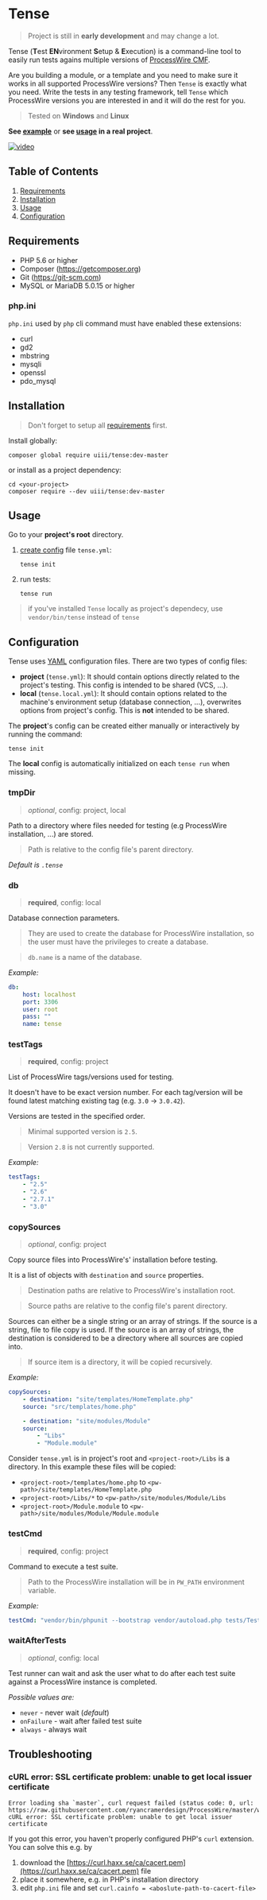 # Tense

> Project is still in **early development** and may change a lot.

Tense (**T**est **EN**vironment **S**etup & **E**xecution) is a command-line tool to easily run tests agains
multiple versions of [ProcessWire CMF](https://processwire.com).

Are you building a module, or a template and you need to make sure it works in all supported ProcessWire versions?
Then `Tense` is exactly what you need. Write the tests in any testing framework, tell `Tense` which ProcessWire versions you are interested in and it will do the rest for you.

> Tested on **Windows** and **Linux**

**See [example](https://github.com/uiii/tense/tree/master/example)**
or **see [usage](https://github.com/uiii/ProcessWire-FieldtypePDF#test-multiple-processwire-versions-automatically) in a real project**.

[![video](example/asciicast.gif)](https://asciinema.org/a/109559)

## Table of Contents

1. [Requirements](#requirements)
2. [Installation](#installation)
3. [Usage](#usage)
7. [Configuration](#configuration)

## Requirements

- PHP 5.6 or higher
- Composer (https://getcomposer.org)
- Git (https://git-scm.com)
- MySQL or MariaDB 5.0.15 or higher

### php.ini

`php.ini` used by `php` cli command must have enabled these extensions:

- curl
- gd2
- mbstring
- mysqli
- openssl
- pdo_mysql

## Installation

> Don't forget to setup all [requirements](#requirements) first.

Install globally:
```
composer global require uiii/tense:dev-master
```

or install as a project dependency:
```
cd <your-project>
composer require --dev uiii/tense:dev-master
```

## Usage

Go to your **project's root** directory.

1. [create config](#configuration) file `tense.yml`:

    ```
    tense init
    ```

2. run tests:

    ```
    tense run
    ```

> if you've installed `Tense` locally as project's dependecy, use `vendor/bin/tense` instead of `tense`

## Configuration

Tense uses [YAML](http://yaml.org/) configuration files. There are two types of config files:

- **project** (`tense.yml`): It should contain options directly related to the project's testing. This config is intended to be shared (VCS, ...).
- **local** (`tense.local.yml`): It should contain options related to the machine's environment setup (database connection, ...), overwrites options from project's config. This is **not** intended to be shared.

The **project**'s config can be created either manually or interactively by running the command:

```
tense init
```

The **local** config is automatically initialized on each `tense run` when missing.

### tmpDir
> *optional*, config: project, local

Path to a directory where files needed for testing
(e.g ProcessWire installation, ...) are stored.

> Path is relative to the config file's parent directory.

*Default is `.tense`*

### db
> **required**, config: local

Database connection parameters.

> They are used to create the database
for ProcessWire installation, so the user
must have the privileges to create a database.

> `db.name` is a name of the database.

*Example:*
```yaml
db:
    host: localhost
    port: 3306
    user: root
    pass: ""
    name: tense
```

### testTags
> **required**, config: project

List of ProcessWire tags/versions used for testing.

It doesn't have to be exact version number.
For each tag/version will be found latest matching
existing tag (e.g. `3.0` -> `3.0.42`).

Versions are tested in the specified order.

> Minimal supported version is `2.5`.

> Version `2.8` is not currently supported.

*Example:*
```yaml
testTags:
    - "2.5"
    - "2.6"
    - "2.7.1"
    - "3.0"
```

### copySources
> *optional*, config: project

Copy source files into ProcessWire's' installation before testing.

It is a list of objects with `destination` and `source` properties.

> Destination paths are relative to ProcessWire's installation root.

> Source paths are relative to the config file's parent directory.

Sources can either be a single string or an array of strings.
If the source is a string, file to file copy is used.
If the source is an array of strings, the destination
is considered to be a directory where all sources are copied into.

> If source item is a directory, it will be copied recursively.

*Example:*

```yaml
copySources:
    - destination: "site/templates/HomeTemplate.php"
    source: "src/templates/home.php"

    - destination: "site/modules/Module"
    source:
        - "Libs"
        - "Module.module"
```

Consider `tense.yml` is in project's root and `<project-root>/Libs` is a directory. In this example these files will be copied:
- `<project-root>/templates/home.php` to `<pw-path>/site/templates/HomeTemplate.php`
- `<project-root>/Libs/*` to `<pw-path>/site/modules/Module/Libs`
- `<project-root>/Module.module` to `<pw-path>/site/modules/Module/Module.module`

### testCmd
> **required**, config: project

Command to execute a test suite.

> Path to the ProcessWire installation will be in `PW_PATH` environment variable.

*Example:*
```yaml
testCmd: "vendor/bin/phpunit --bootstrap vendor/autoload.php tests/Test.php"
```

### waitAfterTests
> *optional*, config: local

Test runner can wait and ask the user what to do
after each test suite against a ProcessWire instance is completed.

*Possible values are:*
- `never` - never wait (*default*)
- `onFailure` - wait after failed test suite
- `always` - always wait

## Troubleshooting

### cURL error: SSL certificate problem: unable to get local issuer certificate
```
Error loading sha `master`, curl request failed (status code: 0, url: https://raw.githubusercontent.com/ryancramerdesign/ProcessWire/master/wire/core/ProcessWire.php).
cURL error: SSL certificate problem: unable to get local issuer certificate
```

If you got this error, you haven't properly configured PHP's `curl` extension. You can solve this e.g. by

1. download the [https://curl.haxx.se/ca/cacert.pem](https://curl.haxx.se/ca/cacert.pem) file
2. place it somewhere, e.g. in PHP's installation directory
3. edit `php.ini` file and set `curl.cainfo = <aboslute-path-to-cacert-file>`
